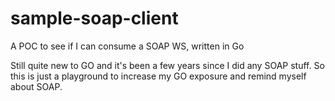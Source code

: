 # sample-soap-client
A POC to see if I can consume a SOAP WS, written in Go

Still quite new to GO and it's been a few years since I did any SOAP stuff.
So this is just a playground to increase my GO exposure and remind myself about SOAP.
